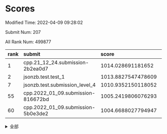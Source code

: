 # Scores

Modified Time: 2022-04-09 09:28:02

Submit Num: 207

All Rank Num: 499877

| rank |               submit               |       score        |       sigma        | pk_num |
| :--- | :--------------------------------- | :----------------- | :----------------- | :----- |
| 1    | cpp.21_12_24.submission-2b2ea0d7   | 1014.028691181652  | 0.8126344532999785 | 9660   |
| 2    | jsonzb.test.test_1                 | 1013.8827547478609 | 0.8468006787702513 | 9659   |
| 7    | jsonzb.test.submission_level_4     | 1010.9352150118052 | 0.7974719260994059 | 9661   |
| 55   | cpp.2022_01_09.submission-816672bd | 1005.2419806076293 | 0.725600114861467  | 9656   |
| 60   | cpp.2022_01_09.submission-5b0e3de2 | 1004.6688027794947 | 0.7116609117881902 | 9656   |


<details>
<summary>全部</summary>

| rank |                 submit                 |       score        |       sigma        | pk_num |
| :--- | :------------------------------------- | :----------------- | :----------------- | :----- |
| 1    | cpp.21_12_24.submission-2b2ea0d7       | 1014.028691181652  | 0.8126344532999785 | 9660   |
| 2    | jsonzb.test.test_1                     | 1013.8827547478609 | 0.8468006787702513 | 9659   |
| 3    | gobigger.level_3.submission_level_3_26 | 1012.0504006747416 | 0.7825673030485736 | 9662   |
| 4    | gobigger.level_3.submission_level_3_37 | 1011.8079768336515 | 0.794115028277277  | 9656   |
| 5    | gobigger.level_3.submission_level_3_27 | 1011.0311011894534 | 0.762048827464339  | 9658   |
| 6    | gobigger.level_3.submission_level_3_40 | 1011.0168640124896 | 0.77396743129325   | 9664   |
| 7    | jsonzb.test.submission_level_4         | 1010.9352150118052 | 0.7974719260994059 | 9661   |
| 8    | gobigger.level_3.submission_level_3_46 | 1010.9072276337971 | 0.7464510434756186 | 9660   |
| 9    | gobigger.level_3.submission_level_3_30 | 1010.8145367063421 | 0.7799021480305108 | 9659   |
| 10   | gobigger.level_3.submission_level_3_7  | 1010.7765231296562 | 0.769545522143481  | 9656   |
| 11   | gobigger.level_3.submission_level_3_25 | 1010.6873265229549 | 0.7730370928976674 | 9660   |
| 12   | gobigger.level_3.submission_level_3_8  | 1010.5382000074669 | 0.7425162305282439 | 9665   |
| 13   | gobigger.level_3.submission_level_3_12 | 1010.5252569364654 | 0.7698967967836577 | 9665   |
| 14   | gobigger.level_3.submission_level_3_41 | 1010.4915474716437 | 0.7715009743029635 | 9661   |
| 15   | gobigger.level_3.submission_level_3_23 | 1010.3087199544896 | 0.7335755973166787 | 9659   |
| 16   | gobigger.level_3.submission_level_3_45 | 1010.3017121618329 | 0.7611847916883228 | 9664   |
| 17   | gobigger.level_3.submission_level_3_47 | 1010.2812786771642 | 0.7669473481864458 | 9660   |
| 18   | gobigger.level_3.submission_level_3_34 | 1010.2672866743102 | 0.7595989322659006 | 9661   |
| 19   | gobigger.level_3.submission_level_3_2  | 1010.2529429824126 | 0.7861734442323929 | 9654   |
| 20   | gobigger.level_3.submission_level_3_44 | 1010.2456084437458 | 0.7648799542155308 | 9660   |
| 21   | gobigger.level_3.submission_level_3_10 | 1010.24126307318   | 0.7777194377823909 | 9663   |
| 22   | gobigger.level_3.submission_level_3_48 | 1010.1513121524235 | 0.7838143637977313 | 9661   |
| 23   | gobigger.level_3.submission_level_3_29 | 1010.1188893133155 | 0.7424660952382064 | 9658   |
| 24   | gobigger.level_3.submission_level_3_17 | 1010.0808819622545 | 0.7578008113396326 | 9663   |
| 25   | gobigger.level_3.submission_level_3_28 | 1010.0244082837728 | 0.7460375094752257 | 9658   |
| 26   | gobigger.level_3.submission_level_3_13 | 1010.0017485502578 | 0.7455249672681473 | 9663   |
| 27   | gobigger.level_3.submission_level_3_19 | 1009.9954416310397 | 0.7450605615676853 | 9664   |
| 28   | gobigger.level_3.submission_level_3_38 | 1009.9333712250499 | 0.7375689773483921 | 9657   |
| 29   | gobigger.level_3.submission_level_3_1  | 1009.8392145012509 | 0.7746569091110691 | 9658   |
| 30   | gobigger.level_3.submission_level_3_22 | 1009.7301977391505 | 0.7483953442506427 | 9659   |
| 31   | gobigger.level_3.submission_level_3_33 | 1009.7141724687851 | 0.7758283533793012 | 9658   |
| 32   | gobigger.level_3.submission_level_3_20 | 1009.6854816701745 | 0.7358551088457201 | 9657   |
| 33   | gobigger.level_3.submission_level_3_36 | 1009.6668850760348 | 0.7670944151432109 | 9658   |
| 34   | gobigger.level_3.submission_level_3_15 | 1009.6367897535351 | 0.762853988676564  | 9657   |
| 35   | gobigger.level_3.submission_level_3_49 | 1009.5557919466494 | 0.7610900009027982 | 9658   |
| 36   | gobigger.level_3.submission_level_3_4  | 1009.5541498908627 | 0.7520500433632785 | 9653   |
| 37   | gobigger.level_3.submission_level_3_21 | 1009.5056161991314 | 0.743101194050203  | 9659   |
| 38   | gobigger.level_3.submission_level_3_18 | 1009.4284255756226 | 0.7521225568702335 | 9659   |
| 39   | gobigger.level_3.submission_level_3_42 | 1009.3749797238773 | 0.7285016739429323 | 9662   |
| 40   | gobigger.level_3.submission_level_3_32 | 1009.3497770688059 | 0.7595545716387969 | 9658   |
| 41   | gobigger.level_3.submission_level_3_43 | 1009.3221017398117 | 0.7516107231026625 | 9659   |
| 42   | gobigger.level_3.submission_level_3_11 | 1009.206768368736  | 0.757379397910574  | 9655   |
| 43   | gobigger.level_3.submission_level_3_31 | 1009.187354436376  | 0.7608924738842328 | 9657   |
| 44   | gobigger.level_3.submission_level_3_35 | 1009.1858540871739 | 0.7368226795257958 | 9656   |
| 45   | gobigger.level_3.submission_level_3_16 | 1009.179135917548  | 0.7459922973585865 | 9663   |
| 46   | gobigger.level_3.submission_level_3_24 | 1009.1162388015991 | 0.7489541726979644 | 9658   |
| 47   | gobigger.level_3.submission_level_3_0  | 1009.0635856864627 | 0.7331634697617226 | 9656   |
| 48   | gobigger.level_3.submission_level_3_5  | 1008.8588066002635 | 0.7769821829446008 | 9660   |
| 49   | gobigger.level_3.submission_level_3_9  | 1008.7417210545747 | 0.7321216197854413 | 9660   |
| 50   | gobigger.level_3.submission_level_3_3  | 1008.7357797464964 | 0.7620486132362666 | 9662   |
| 51   | gobigger.level_3.submission_level_3_39 | 1008.7030225388331 | 0.753981630542493  | 9660   |
| 52   | gobigger.level_3.submission_level_3_14 | 1008.6194991929423 | 0.7513092188202087 | 9657   |
| 53   | gobigger.level_3.submission_level_3_6  | 1008.485380833522  | 0.723754943460643  | 9664   |
| 54   | gobigger.level_1.submission_level_1_20 | 1005.2806296833322 | 0.7099258358714954 | 9661   |
| 55   | cpp.2022_01_09.submission-816672bd     | 1005.2419806076293 | 0.725600114861467  | 9656   |
| 56   | gobigger.level_1.submission_level_1_4  | 1005.187385619767  | 0.7202296627047418 | 9660   |
| 57   | gobigger.level_1.submission_level_1_23 | 1004.943928663549  | 0.7159656668281695 | 9657   |
| 58   | gobigger.level_1.submission_level_1_33 | 1004.9235662168505 | 0.7128131720008124 | 9665   |
| 59   | gobigger.level_1.submission_level_1_35 | 1004.6724010282909 | 0.7178359306705205 | 9659   |
| 60   | cpp.2022_01_09.submission-5b0e3de2     | 1004.6688027794947 | 0.7116609117881902 | 9656   |
| 61   | gobigger.level_1.submission_level_1_2  | 1004.3645876374567 | 0.7227878495441125 | 9658   |
| 62   | gobigger.level_1.submission_level_1_40 | 1004.1679930394441 | 0.7232469513343287 | 9658   |
| 63   | gobigger.level_1.submission_level_1_21 | 1004.1438077776894 | 0.7097357066676658 | 9663   |
| 64   | gobigger.level_1.submission_level_1_49 | 1004.1419107869691 | 0.7162331838362668 | 9657   |
| 65   | gobigger.level_1.submission_level_1_36 | 1004.0367599373737 | 0.7150305105531712 | 9665   |
| 66   | gobigger.level_1.submission_level_1_26 | 1003.9093885513215 | 0.7031180504065884 | 9660   |
| 67   | gobigger.level_1.submission_level_1_37 | 1003.8995534298307 | 0.7236802615941657 | 9662   |
| 68   | gobigger.level_1.submission_level_1_19 | 1003.8671173986887 | 0.71639041717922   | 9662   |
| 69   | gobigger.level_1.submission_level_1_11 | 1003.8334025083939 | 0.7150333754168169 | 9656   |
| 70   | gobigger.level_1.submission_level_1_0  | 1003.8250663387649 | 0.7106018539374915 | 9661   |
| 71   | gobigger.level_1.submission_level_1_34 | 1003.7689201082777 | 0.709579575138432  | 9659   |
| 72   | gobigger.level_1.submission_level_1_8  | 1003.7416168966267 | 0.7078274544774096 | 9656   |
| 73   | gobigger.level_1.submission_level_1_30 | 1003.7316281834308 | 0.7164425689479195 | 9659   |
| 74   | gobigger.level_1.submission_level_1_25 | 1003.7142383995828 | 0.7132131204573152 | 9659   |
| 75   | gobigger.level_1.submission_level_1_27 | 1003.5273265413681 | 0.7209729995794928 | 9657   |
| 76   | gobigger.level_1.submission_level_1_7  | 1003.4764709329819 | 0.715823026183111  | 9657   |
| 77   | gobigger.level_1.submission_level_1_38 | 1003.4175922326014 | 0.7104188870453984 | 9661   |
| 78   | gobigger.level_1.submission_level_1_43 | 1003.4129461174763 | 0.7003561481814109 | 9659   |
| 79   | gobigger.level_1.submission_level_1_46 | 1003.4103212495429 | 0.7180727274042286 | 9659   |
| 80   | gobigger.level_1.submission_level_1_47 | 1003.3970162408683 | 0.7154251632052733 | 9658   |
| 81   | gobigger.level_1.submission_level_1_10 | 1003.3504784099498 | 0.718355527708953  | 9660   |
| 82   | gobigger.level_1.submission_level_1_3  | 1003.276050895496  | 0.7162458762101961 | 9657   |
| 83   | gobigger.level_1.submission_level_1_48 | 1003.2435679291441 | 0.704895084785297  | 9663   |
| 84   | gobigger.level_1.submission_level_1_45 | 1003.2293276139293 | 0.7184528339828896 | 9662   |
| 85   | gobigger.level_1.submission_level_1_22 | 1003.217054665949  | 0.710488516026684  | 9660   |
| 86   | gobigger.level_1.submission_level_1_6  | 1003.2065233480153 | 0.7192380869676831 | 9658   |
| 87   | gobigger.level_1.submission_level_1_28 | 1003.1948866063958 | 0.7173746901905819 | 9662   |
| 88   | gobigger.level_1.submission_level_1_32 | 1003.1530149591606 | 0.7174784592534426 | 9658   |
| 89   | gobigger.level_1.submission_level_1_17 | 1003.1051736640185 | 0.7203404901423864 | 9656   |
| 90   | gobigger.level_1.submission_level_1_15 | 1003.0679799666223 | 0.7140076078308694 | 9663   |
| 91   | gobigger.level_1.submission_level_1_42 | 1003.0353776409394 | 0.7106757172399301 | 9660   |
| 92   | gobigger.level_1.submission_level_1_41 | 1002.956797048682  | 0.7106326942146567 | 9654   |
| 93   | gobigger.level_1.submission_level_1_9  | 1002.9259881940919 | 0.7178206720588045 | 9656   |
| 94   | gobigger.level_1.submission_level_1_12 | 1002.9009982499999 | 0.7159323817727471 | 9662   |
| 95   | gobigger.level_1.submission_level_1_5  | 1002.8542517840519 | 0.7143053513112113 | 9663   |
| 96   | gobigger.level_1.submission_level_1_18 | 1002.7079924810942 | 0.7172232952110535 | 9662   |
| 97   | gobigger.level_1.submission_level_1_16 | 1002.6770348130204 | 0.71322864847162   | 9655   |
| 98   | gobigger.level_1.submission_level_1_31 | 1002.5939054189149 | 0.7179425400707399 | 9661   |
| 99   | gobigger.level_1.submission_level_1_24 | 1002.1487738636712 | 0.7027902648573705 | 9660   |
| 100  | gobigger.level_1.submission_level_1_13 | 1002.071172910442  | 0.7155821528066548 | 9653   |
| 101  | gobigger.level_1.submission_level_1_39 | 1002.0125427100261 | 0.7178794480509327 | 9660   |
| 102  | gobigger.level_1.submission_level_1_14 | 1001.9710377102076 | 0.713628513538824  | 9658   |
| 103  | gobigger.level_1.submission_level_1_1  | 1001.922037542027  | 0.7191581504713538 | 9664   |
| 104  | gobigger.level_1.submission_level_1_29 | 1001.644712992296  | 0.72383586134524   | 9663   |
| 105  | gobigger.level_1.submission_level_1_44 | 1001.0552193187049 | 0.701095623848549  | 9655   |
| 106  | gobigger.random.submission_random_25   | 997.8143687569586  | 0.6984494178667036 | 9658   |
| 107  | gobigger.random.submission_random_9    | 997.1131435816521  | 0.7129710293690896 | 9656   |
| 108  | gobigger.random.submission_random_39   | 997.1091358897627  | 0.7164504988783686 | 9658   |
| 109  | gobigger.random.submission_random_17   | 997.0519390020829  | 0.7103427538460472 | 9655   |
| 110  | gobigger.random.submission_random_13   | 996.9772185188308  | 0.6967346527428115 | 9662   |
| 111  | gobigger.random.submission_random_47   | 996.9568257410898  | 0.7181340999939501 | 9658   |
| 112  | gobigger.random.submission_random_4    | 996.879906527965   | 0.7126590043925928 | 9660   |
| 113  | gobigger.random.submission_random_49   | 996.8590312495811  | 0.7068630156234078 | 9661   |
| 114  | gobigger.random.submission_random_46   | 996.7972770039161  | 0.7107115028092288 | 9663   |
| 115  | gobigger.random.submission_random_20   | 996.7852006618396  | 0.7098890986891164 | 9661   |
| 116  | gobigger.random.submission_random_41   | 996.6913020836956  | 0.7074171136003418 | 9656   |
| 117  | gobigger.random.submission_random_34   | 996.6850923745909  | 0.7024738602179629 | 9660   |
| 118  | gobigger.random.submission_random_14   | 996.6175512189652  | 0.697896311271511  | 9662   |
| 119  | gobigger.random.submission_random_30   | 996.5946813695512  | 0.7101844978702835 | 9660   |
| 120  | gobigger.random.submission_random_35   | 996.5474847225718  | 0.7224711372712292 | 9658   |
| 121  | gobigger.random.submission_random_8    | 996.5230793408746  | 0.7132484897527344 | 9653   |
| 122  | gobigger.random.submission_random_36   | 996.4899789928327  | 0.7015788665001155 | 9660   |
| 123  | gobigger.random.submission_random_29   | 996.4488071796801  | 0.7024749869567976 | 9655   |
| 124  | gobigger.random.submission_random_1    | 996.4371868748569  | 0.7054501829658951 | 9665   |
| 125  | gobigger.random.submission_random_24   | 996.4356889334395  | 0.7076357248262602 | 9664   |
| 126  | gobigger.random.submission_random_43   | 996.3926010018575  | 0.7159136861731683 | 9661   |
| 127  | gobigger.random.submission_random_32   | 996.35652604862    | 0.7191081835351628 | 9662   |
| 128  | gobigger.random.submission_random_22   | 996.2798825952179  | 0.7119539427129532 | 9657   |
| 129  | gobigger.random.submission_random_23   | 996.137866478373   | 0.6908545587389842 | 9656   |
| 130  | gobigger.random.submission_random_5    | 996.1182423539574  | 0.7014437335854212 | 9658   |
| 131  | gobigger.random.submission_random_31   | 996.0966837625301  | 0.7216595356701928 | 9661   |
| 132  | gobigger.random.submission_random_42   | 996.0809576881372  | 0.7278494451636922 | 9661   |
| 133  | gobigger.random.submission_random_18   | 995.9271954165479  | 0.7265226499739524 | 9657   |
| 134  | gobigger.random.submission_random_19   | 995.9260210149752  | 0.6997289368282766 | 9657   |
| 135  | gobigger.random.submission_random_10   | 995.9236217655144  | 0.7103866493342783 | 9656   |
| 136  | gobigger.random.submission_random_26   | 995.9145002116198  | 0.7060996926227454 | 9664   |
| 137  | gobigger.random.submission_random_7    | 995.8977705191298  | 0.7068212725819849 | 9663   |
| 138  | gobigger.random.submission_random_48   | 995.8958669050476  | 0.726226717663005  | 9662   |
| 139  | gobigger.random.submission_random_37   | 995.7924638433434  | 0.72398849903292   | 9657   |
| 140  | gobigger.random.submission_random_11   | 995.7278905913024  | 0.7034268432160967 | 9655   |
| 141  | gobigger.random.submission_random_6    | 995.5865578790916  | 0.7115933566512227 | 9660   |
| 142  | gobigger.random.submission_random_27   | 995.5528736650756  | 0.7081052166422747 | 9660   |
| 143  | gobigger.random.submission_random_2    | 995.5431068981521  | 0.7054400677168928 | 9655   |
| 144  | gobigger.random.submission_random_0    | 995.3959816002557  | 0.7109694162712974 | 9661   |
| 145  | gobigger.random.submission_random_40   | 995.3483983680463  | 0.7208126862356947 | 9662   |
| 146  | gobigger.random.submission_random_33   | 995.295540863952   | 0.7215750572496559 | 9656   |
| 147  | gobigger.random.submission_random_44   | 995.2668267148775  | 0.6992395328197825 | 9663   |
| 148  | gobigger.random.submission_random_3    | 995.2641854619698  | 0.7038951024848663 | 9663   |
| 149  | gobigger.random.submission_random_15   | 995.046904034072   | 0.7199139067255885 | 9659   |
| 150  | gobigger.random.submission_random_21   | 995.0445637666685  | 0.7213875746221586 | 9658   |
| 151  | gobigger.random.submission_random_28   | 995.0332109255344  | 0.7170852201470355 | 9658   |
| 152  | gobigger.random.submission_random_16   | 994.9918997228585  | 0.7149047720775384 | 9661   |
| 153  | gobigger.random.submission_random_45   | 994.7876876540015  | 0.7147651228432063 | 9658   |
| 154  | gobigger.level_2.submission_level_2_16 | 994.7590780022836  | 0.7277902179925876 | 9660   |
| 155  | gobigger.random.submission_random_38   | 994.5808978010829  | 0.7069310760597047 | 9656   |
| 156  | gobigger.random.submission_random_12   | 994.2414123967814  | 0.7257012010118352 | 9660   |
| 157  | gobigger.level_2.submission_level_2_19 | 993.9591979976908  | 0.7334067335467414 | 9664   |
| 158  | gobigger.level_2.submission_level_2_18 | 993.6784221703197  | 0.7265590240915669 | 9657   |
| 159  | gobigger.level_2.submission_level_2_6  | 993.2831976301364  | 0.7460071617215686 | 9660   |
| 160  | gobigger.level_2.submission_level_2_20 | 993.2791068520725  | 0.7377212797127441 | 9664   |
| 161  | gobigger.level_2.submission_level_2_3  | 993.2544812875512  | 0.7375536943796505 | 9658   |
| 162  | gobigger.level_2.submission_level_2_24 | 993.0990680386041  | 0.7472767554305195 | 9655   |
| 163  | gobigger.level_2.submission_level_2_1  | 992.9604271791907  | 0.7459899773203518 | 9660   |
| 164  | gobigger.level_2.submission_level_2_10 | 992.9488769896727  | 0.7426729731529811 | 9664   |
| 165  | gobigger.level_2.submission_level_2_4  | 992.9343342348789  | 0.7379321496281651 | 9660   |
| 166  | gobigger.level_2.submission_level_2_47 | 992.9232927481524  | 0.7294407038439154 | 9656   |
| 167  | gobigger.level_2.submission_level_2_29 | 992.7630730745581  | 0.7262755391398898 | 9662   |
| 168  | gobigger.level_2.submission_level_2_44 | 992.6543534099442  | 0.7310341465478628 | 9657   |
| 169  | gobigger.level_2.submission_level_2_42 | 992.6538866125028  | 0.7311375753484506 | 9661   |
| 170  | gobigger.level_2.submission_level_2_7  | 992.6492070015786  | 0.7456750828637014 | 9660   |
| 171  | gobigger.level_2.submission_level_2_31 | 992.57751854267    | 0.7397115138744459 | 9663   |
| 172  | gobigger.level_2.submission_level_2_25 | 992.5630135809829  | 0.7174310065656327 | 9656   |
| 173  | gobigger.level_2.submission_level_2_38 | 992.5586077358066  | 0.7493761606902657 | 9660   |
| 174  | gobigger.level_2.submission_level_2_22 | 992.5489428799402  | 0.736056105965894  | 9660   |
| 175  | gobigger.level_2.submission_level_2_35 | 992.5284343438408  | 0.7376537021018956 | 9664   |
| 176  | gobigger.level_2.submission_level_2_5  | 992.5211755428473  | 0.7317319369330657 | 9661   |
| 177  | gobigger.level_2.submission_level_2_9  | 992.4976699797169  | 0.7422358725847119 | 9659   |
| 178  | gobigger.level_2.submission_level_2_39 | 992.4963060891765  | 0.7397869911288953 | 9660   |
| 179  | gobigger.level_2.submission_level_2_48 | 992.4934430179776  | 0.7419444502389564 | 9660   |
| 180  | gobigger.level_2.submission_level_2_17 | 992.3533571175468  | 0.7565429657941289 | 9654   |
| 181  | gobigger.level_2.submission_level_2_12 | 992.2677178486514  | 0.7330078743441327 | 9660   |
| 182  | gobigger.level_2.submission_level_2_13 | 992.2335669794285  | 0.7316809863167368 | 9659   |
| 183  | gobigger.level_2.submission_level_2_26 | 992.0786340415583  | 0.7439185870658228 | 9658   |
| 184  | gobigger.level_2.submission_level_2_30 | 992.0660118028446  | 0.7566601266301377 | 9664   |
| 185  | gobigger.level_2.submission_level_2_32 | 992.055070454035   | 0.7427685597097069 | 9657   |
| 186  | gobigger.level_2.submission_level_2_40 | 992.0236097198458  | 0.7450600174337892 | 9659   |
| 187  | gobigger.level_2.submission_level_2_23 | 991.8776030278958  | 0.7564960262262399 | 9659   |
| 188  | gobigger.level_2.submission_level_2_11 | 991.8589092219959  | 0.761908184531897  | 9657   |
| 189  | gobigger.level_2.submission_level_2_27 | 991.7999874023427  | 0.7345928552814233 | 9658   |
| 190  | gobigger.level_2.submission_level_2_0  | 991.7879336601061  | 0.7505667359223613 | 9660   |
| 191  | gobigger.level_2.submission_level_2_33 | 991.6410721855857  | 0.7659906317782004 | 9658   |
| 192  | gobigger.level_2.submission_level_2_34 | 991.5161257006771  | 0.7300328858191838 | 9662   |
| 193  | gobigger.level_2.submission_level_2_45 | 991.4743143062104  | 0.7589256943553939 | 9663   |
| 194  | gobigger.level_2.submission_level_2_8  | 991.4604103133713  | 0.742856079674539  | 9660   |
| 195  | gobigger.level_2.submission_level_2_28 | 991.4351967116625  | 0.760861676671943  | 9662   |
| 196  | gobigger.level_2.submission_level_2_36 | 991.2921681219611  | 0.7664168385364001 | 9662   |
| 197  | gobigger.level_2.submission_level_2_15 | 991.2877542936649  | 0.7544319422270197 | 9663   |
| 198  | gobigger.level_2.submission_level_2_41 | 990.9338506433253  | 0.7651177716289123 | 9661   |
| 199  | gobigger.level_2.submission_level_2_21 | 990.9192445948795  | 0.7558317335205277 | 9659   |
| 200  | gobigger.level_2.submission_level_2_49 | 990.9065328553975  | 0.7395120122930141 | 9656   |
| 201  | gobigger.level_2.submission_level_2_46 | 990.7362171521719  | 0.7520044045185047 | 9659   |
| 202  | gobigger.level_2.submission_level_2_14 | 990.5254819425883  | 0.7589191510021029 | 9662   |
| 203  | gobigger.level_2.submission_level_2_37 | 990.4551076490491  | 0.7566992496837234 | 9663   |
| 204  | gobigger.level_2.submission_level_2_43 | 990.1313580455496  | 0.7677413999872041 | 9661   |
| 205  | gobigger.level_2.submission_level_2_2  | 989.9677196443179  | 0.7694803282296858 | 9657   |
| 206  | gobigger.none.submission_none_0        | 975.9657356145708  | 1.4479855879697316 | 9658   |
| 207  | gobigger.none.submission_none_1        | 975.7058921725715  | 1.4480353589570845 | 9658   |

</details>
